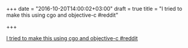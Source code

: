 +++
date = "2016-10-20T14:00:02+03:00"
draft = true
title = "I tried to make this using cgo and objective-c  #reddit"

+++

<p><a href="https://t.co/ZI1POHiZ9T">I tried to make this using cgo and objective-c  #reddit</a></p>
